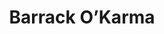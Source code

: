 ---
title:          Barrack O’Karma
slug:           bok

names:
  chinese:      金宵大廈
  previous:     Golden Building
genre:          modern
episodes:       20
broadcast:
  start:        2019-09-16
  end:          2019-10-13
producer:       Yip Chun-Fai
starring:       Joel Chan, <mark>Selena Lee</mark>, Lau Kong
synopsis:       For many years, Siu Wai-Ming (Joel Chan) is troubled by a qipao-clad woman in his recurring dreams. Later he becomes the security guard for Twilight Mansion, a building with an old physical appearance and people of all kinds. In this building he encounters resident, Cheung Wai (Selena Lee), an air stewardess who resembles the qipao-clad woman from his dreams! Wai Ming tries to get closer to Wai to learn about their connection to each other. In the meantime, strange things keep occurring at Twilight Mansion, as it becomes the stage for life and fantasy stories of the other residents. Furthermore, Wai Ming discovers that Wai is only a mirage!<br>In the 1960s, dancer Yeung Yuk-Wah (Selena Lee) from the Golden Ballroom dreams that she will become an air stewardess in the future. She falls in love with policeman Lau Yuk-Fai (Joel Chan), who resembles the man from her dreams. Her strange dream is turned into a novel by bookstore owner Lam Yeuk-Si (Bob Cheung / Lau Kong). Wai Ming keeps investigating and accidentally discovers this old novel. He is shocked to learn that he and Wai had a confusing love affair from a previous life…
role:           lead

characters:
  -
    fullname:   Cheung Wai (Alex)
    age:
    identity:   Air stewardess
    appearance: 1-20
  -
    fullname:   Yeung Yuk-Wah (Coco)
    age:
    identity:   Dancer at Twilight Mansion Ballroom
    appearance: 1-20
---